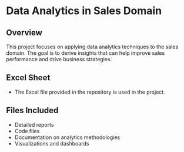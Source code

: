 # Data Analytics in Sales Domain

## Overview
This project focuses on applying data analytics techniques to the sales domain. The goal is to derive insights that can help improve sales performance and drive business strategies.

## Excel Sheet
- The Excel file provided in the repository is used in the project.

## Files Included
- Detailed reports
- Code files
- Documentation on analytics methodologies
- Visualizations and dashboards



